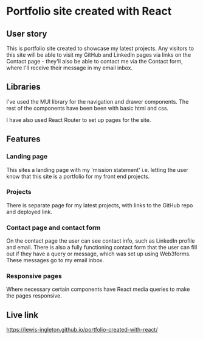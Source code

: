 # Portfolio site created with React

## User story
This is portfolio site created to showcase my latest projects. Any visitors to this site will be able to visit my GitHub and LinkedIn pages via links on the Contact page - they'll also be able to contact me via the Contact form, where I'll receive their message in my email inbox. 

## Libraries 
I've used the MUI library for the navigation and drawer components. The rest of the components have been been with basic html and css. 

I have also used React Router to set up pages for the site. 

## Features 

### Landing page
This sites a landing page with my 'mission statement' i.e. letting the user know that this site is a portfolio for my front end projects. 

### Projects
There is separate page for my latest projects, with links to the GitHub repo and deployed link. 

### Contact page and contact form
On the contact page the user can see contact info, such as LinkedIn profile and email. There is also a fully functioning contact form that the user can fill out if they have a query or message, which was set up using Web3forms. These messages go to my email inbox.  

### Responsive pages
Where necessary certain components have React media queries to make the pages responsive.

## Live link 
https://lewis-ingleton.github.io/portfolio-created-with-react/